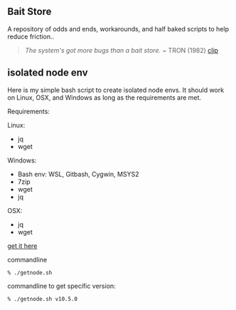 ## Bait Store

A repository of odds and ends, workarounds, and half baked scripts to help reduce friction..

> _The system's got more bugs than a bait store._
~ TRON (1982) [clip](https://getyarn.io/yarn-clip/fced3611-3bf8-4058-bdc4-06b5c0e16bb6)

## isolated node env

Here is my simple bash script to create isolated node envs. It should work on Linux, OSX, and Windows as long as the requirements are met.

Requirements:

Linux:
  - jq
  - wget

Windows:
  - Bash env: WSL, Gitbash, Cygwin, MSYS2
  - 7zip
  - wget
  - jq

OSX:
  - jq
  - wget

[get it here](https://gist.githack.com/CTrauma/da96abb1301713cb73e609f6fabd650d/raw/bfdaf5cc5082c498bdfde9381dc9f8d294cfc3eb/getnode.sh)

commandline

```
% ./getnode.sh 
```

commandline to get specific version:

```
% ./getnode.sh v10.5.0
```
